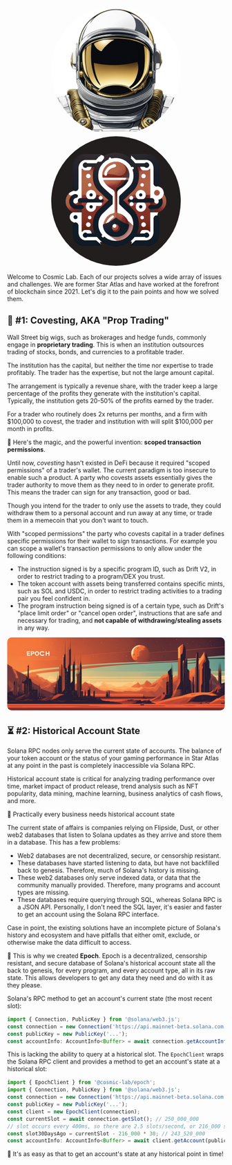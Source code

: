 <p align="center">
  <a href="https://cosmiclab.io">
    <img alt="Epoch" src="../cosmic_wallet_transparent_512x512.png" width="300px" style="border-radius: 50%;"/>
  </a>
  <a href="https://cosmiclab.io">
    <img alt="Epoch" src="../epoch_logo.png" width="300px" style="border-radius: 50%;"/>
  </a>
</p>


Welcome to Cosmic Lab. Each of our projects solves a wide array of issues and challenges.
We are former Star Atlas and have worked at the forefront of blockchain since 2021.
Let's dig it to the pain points and how we solved them.


## 💸 #1: Covesting, AKA "Prop Trading"

Wall Street big wigs, such as brokerages and hedge funds, commonly engage in **proprietary trading**. 
This is when an institution outsources trading of stocks, bonds, and currencies to a profitable trader.

The institution has the capital, but neither the time nor expertise to trade profitably.
The trader has the expertise, but not the large amount capital.

The arrangement is typically a revenue share, with the trader keep a large percentage of the profits they generate
with the institution's capital.
Typically, the institution gets 20-50% of the profits earned by the trader.

For a trader who routinely does 2x returns per months, and a firm with $100,000 to covest,
the trader and institution with will split $100,000 per month in profits.

🍿 Here's the magic, and the powerful invention: **scoped transaction permissions**.

Until now, *covesting* hasn't existed in DeFi because it required "scoped permissions" of a trader's wallet.
The current paradigm is too insecure to enable such a product.
A party who covests assets essentially gives the trader authority to move them as they need to in order to generate 
profit. This means the trader can sign for any transaction, good or bad.

Though you intend for the trader to only use the assets to trade, they could withdraw them to a personal account and 
run away at any time, or trade them in a memecoin that you don't want to touch.

With "scoped permissions" the party who covests capital in a trader defines specific permissions for their wallet to 
sign transactions.
For example you can scope a wallet's transaction permissions to only allow under the following conditions:
* The instruction signed is by a specific program ID, such as Drift V2, in order to restrict trading to a 
  program/DEX you trust.
* The token account with assets being transferred contains specific mints, such as SOL and USDC, in order to 
  restrict trading activities to a trading pair you feel confident in.
* The program instruction being signed is of a certain type, such as Drift's "place limit order" or "cancel open order",
  instructions that are safe and necessary for trading, and **not capable of withdrawing/stealing assets** in any way.


<p align="center">
  <a href="https://cosmiclab.io">
    <img alt="Epoch" src="../epoch_banner.png" width="900px" style="border-radius: 10px;"/>
  </a>
</p>

## ⏳ #2: Historical Account State

Solana RPC nodes only serve the current state of accounts. The balance of your token account or the status of your 
gaming performance in Star Atlas at any point in the past is completely inaccessible via Solana RPC.

Historical account state is critical for analyzing trading performance over time, market impact of product release,
trend analysis such as NFT popularity, data mining, machine learning, business analytics of 
cash flows, and more.

🔔 Practically every business needs historical account state

The current state of affairs is companies relying on Flipside, Dust, or other web2 databases that listen to 
Solana updates as they arrive and store them in a database.
This has a few problems:
* Web2 databases are not decentralized, secure, or censorship resistant.
* These databases have started listening to data, but have not backfilled back to genesis. Therefore, much of 
  Solana's history is missing.
* These web2 databases only serve indexed data, or data that the community manually provided. Therefore, many 
  programs and account types are missing.
* These databases require querying through SQL, whereas Solana RPC is a JSON API. Personally, I don't need the SQL 
  layer, it's easier and faster to get an account using the Solana RPC interface.

Case in point, the existing solutions have an incomplete picture of Solana's history and ecosystem and have pitfalls 
that either omit, exclude, or otherwise make the data difficult to access.


🧪 This is why we created **Epoch**. 
Epoch is a decentralized, censorship resistant, and secure database of Solana's historical account state all the 
back to genesis, for every program, and every account type, all in its raw state. 
This allows developers to get any data they need and do with it as they please.

Solana's RPC method to get an account's current state (the most recent slot):
```typescript
import { Connection, PublicKey } from '@solana/web3.js';
const connection = new Connection('https://api.mainnet-beta.solana.com');
const publicKey = new PublicKey('...');
const accountInfo: AccountInfo<Buffer> = await connection.getAccountInfo(publicKey);
```

This is lacking the ability to query at a historical slot. The `EpochClient` wraps the Solana RPC client and provides 
a method to get an account's state at a historical slot:
```typescript
import { EpochClient } from '@cosmic-lab/epoch';
import { Connection, PublicKey } from '@solana/web3.js';
const connection = new Connection('https://api.mainnet-beta.solana.com');
const publicKey = new PublicKey('...');
const client = new EpochClient(connection);
const currentSlot = await connection.getSlot(); // 250_000_000
// slot occurs every 400ms, so there are 2.5 slots/second, or 216_000 slots per day
const slot30DaysAgo = currentSlot - 216_000 * 30; // 243_520_000
const accountInfo: AccountInfo<Buffer> = await client.getAccount(publicKey, slot30DaysAgo);
```

🚀 It's as easy as that to get an account's state at any historical point in time!
